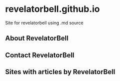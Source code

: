# revelatorbell.github.io
 Site for revelatorbell using .md source

 ## About RevelatorBell

 ## Contact RevelatorBell

 ## Sites with articles by RevelatorBell

